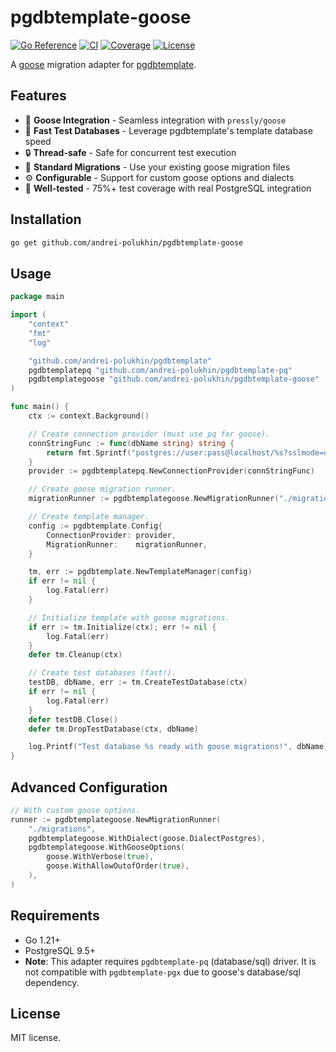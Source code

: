 # pgdbtemplate-goose

[![Go Reference](https://pkg.go.dev/badge/github.com/andrei-polukhin/pgdbtemplate-goose.svg)](https://pkg.go.dev/github.com/andrei-polukhin/pgdbtemplate-goose)
[![CI](https://github.com/andrei-polukhin/pgdbtemplate-goose/actions/workflows/test.yml/badge.svg)](https://github.com/andrei-polukhin/pgdbtemplate-goose/actions/workflows/test.yml)
[![Coverage](https://codecov.io/gh/andrei-polukhin/pgdbtemplate-goose/branch/main/graph/badge.svg)](https://codecov.io/gh/andrei-polukhin/pgdbtemplate-goose)
[![License](https://img.shields.io/badge/license-MIT-blue.svg)](https://github.com/andrei-polukhin/pgdbtemplate-goose/blob/main/LICENSE)

A [goose](https://github.com/pressly/goose) migration adapter for
[pgdbtemplate](https://github.com/andrei-polukhin/pgdbtemplate).

## Features

- 🦆 **Goose Integration** - Seamless integration with `pressly/goose`
- 🚀 **Fast Test Databases** - Leverage pgdbtemplate's template database speed
- 🔒 **Thread-safe** - Safe for concurrent test execution
- 📁 **Standard Migrations** - Use your existing goose migration files
- ⚙️ **Configurable** - Support for custom goose options and dialects
- 🧪 **Well-tested** - 75%+ test coverage with real PostgreSQL integration

## Installation

```bash
go get github.com/andrei-polukhin/pgdbtemplate-goose
```

## Usage

```go
package main

import (
	"context"
	"fmt"
	"log"

	"github.com/andrei-polukhin/pgdbtemplate"
	pgdbtemplatepq "github.com/andrei-polukhin/pgdbtemplate-pq"
	pgdbtemplategoose "github.com/andrei-polukhin/pgdbtemplate-goose"
)

func main() {
	ctx := context.Background()

	// Create connection provider (must use pq for goose).
	connStringFunc := func(dbName string) string {
		return fmt.Sprintf("postgres://user:pass@localhost/%s?sslmode=disable", dbName)
	}
	provider := pgdbtemplatepq.NewConnectionProvider(connStringFunc)

	// Create goose migration runner.
	migrationRunner := pgdbtemplategoose.NewMigrationRunner("./migrations")

	// Create template manager.
	config := pgdbtemplate.Config{
		ConnectionProvider: provider,
		MigrationRunner:    migrationRunner,
	}

	tm, err := pgdbtemplate.NewTemplateManager(config)
	if err != nil {
		log.Fatal(err)
	}

	// Initialize template with goose migrations.
	if err := tm.Initialize(ctx); err != nil {
		log.Fatal(err)
	}
	defer tm.Cleanup(ctx)

	// Create test databases (fast!).
	testDB, dbName, err := tm.CreateTestDatabase(ctx)
	if err != nil {
		log.Fatal(err)
	}
	defer testDB.Close()
	defer tm.DropTestDatabase(ctx, dbName)

	log.Printf("Test database %s ready with goose migrations!", dbName)
}
```

## Advanced Configuration

```go
// With custom goose options.
runner := pgdbtemplategoose.NewMigrationRunner(
	"./migrations",
	pgdbtemplategoose.WithDialect(goose.DialectPostgres),
	pgdbtemplategoose.WithGooseOptions(
		goose.WithVerbose(true),
		goose.WithAllowOutofOrder(true),
	),
)
```

## Requirements

- Go 1.21+
- PostgreSQL 9.5+
- **Note**: This adapter requires `pgdbtemplate-pq` (database/sql) driver.
  It is not compatible with `pgdbtemplate-pgx` due to goose's database/sql dependency.

## License

MIT license.
